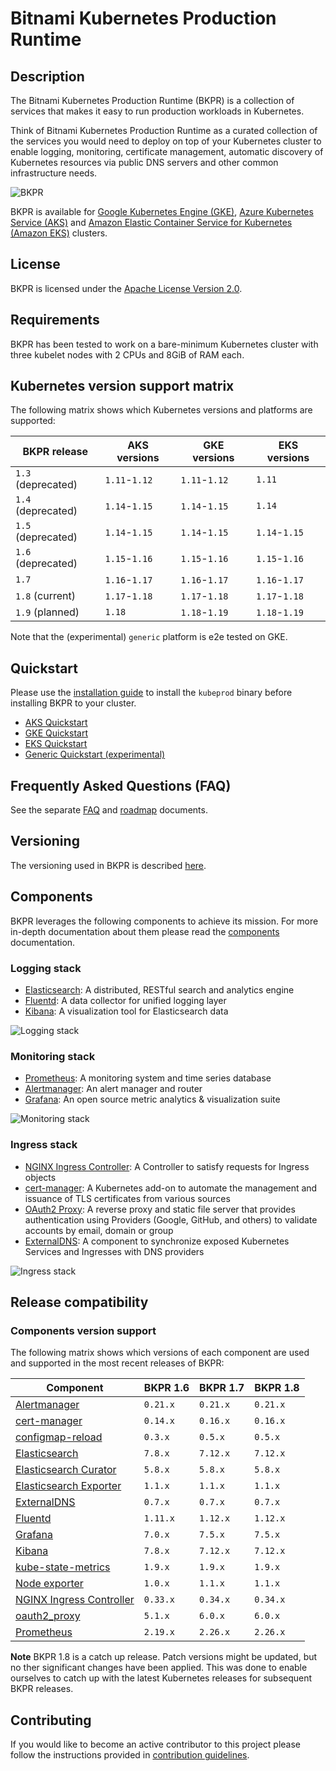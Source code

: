 # Bitnami Kubernetes Production Runtime

## Description

The Bitnami Kubernetes Production Runtime (BKPR) is a collection of services that makes it easy to run production workloads in Kubernetes.

Think of Bitnami Kubernetes Production Runtime as a curated collection of the services you would need to deploy on top of your Kubernetes cluster to enable logging, monitoring, certificate management, automatic discovery of Kubernetes resources via public DNS servers and other common infrastructure needs.

![BKPR](images/BKPR.png)

BKPR is available for [Google Kubernetes Engine (GKE)](https://cloud.google.com/kubernetes-engine), [Azure Kubernetes Service (AKS)](https://azure.microsoft.com/en-in/services/kubernetes-service/) and [Amazon Elastic Container Service for Kubernetes (Amazon EKS)](https://aws.amazon.com/eks/) clusters.

## License

BKPR is licensed under the [Apache License Version 2.0](LICENSE).

## Requirements

BKPR has been tested to work on a bare-minimum Kubernetes cluster with three kubelet nodes with 2 CPUs and 8GiB of RAM each.

## Kubernetes version support matrix

The following matrix shows which Kubernetes versions and platforms are supported:

| BKPR release       |  AKS versions |  GKE versions |  EKS versions |
|--------------------|---------------|---------------|---------------|
| `1.3` (deprecated) | `1.11`-`1.12` | `1.11`-`1.12` | `1.11`        |
| `1.4` (deprecated) | `1.14`-`1.15` | `1.14`-`1.15` | `1.14`        |
| `1.5` (deprecated) | `1.14`-`1.15` | `1.14`-`1.15` | `1.14`-`1.15` |
| `1.6` (deprecated) | `1.15`-`1.16` | `1.15`-`1.16` | `1.15`-`1.16` |
| `1.7`              | `1.16`-`1.17` | `1.16`-`1.17` | `1.16`-`1.17` |
| `1.8` (current)    | `1.17`-`1.18` | `1.17`-`1.18` | `1.17`-`1.18` |
| `1.9` (planned)    | `1.18`        | `1.18`-`1.19` | `1.18`-`1.19` |

Note that the (experimental) `generic` platform is e2e tested on GKE.

## Quickstart

Please use the [installation guide](docs/install.md) to install the `kubeprod` binary before installing BKPR to your cluster.

* [AKS Quickstart](docs/quickstart-aks.md)
* [GKE Quickstart](docs/quickstart-gke.md)
* [EKS Quickstart](docs/quickstart-eks.md)
* [Generic Quickstart (experimental)](docs/quickstart-generic.md)

## Frequently Asked Questions (FAQ)

See the separate [FAQ](docs/FAQ.md) and [roadmap](docs/roadmap.md) documents.

## Versioning

The versioning used in BKPR is described [here](docs/versioning.md).

## Components

BKPR leverages the following components to achieve its mission. For more in-depth documentation about them please read the [components](docs/components.md) documentation.

### Logging stack

* [Elasticsearch](docs/components.md#elasticsearch): A distributed, RESTful search and analytics engine
* [Fluentd](docs/components.md#fluentd): A data collector for unified logging layer
* [Kibana](docs/components.md#kibana): A visualization tool for Elasticsearch data

![Logging stack](docs/images/logging-stack.png)

### Monitoring stack

* [Prometheus](docs/components.md#prometheus): A monitoring system and time series database
* [Alertmanager](docs/components.md#alertmanager): An alert manager and router
* [Grafana](docs/components.md#grafana): An open source metric analytics & visualization suite

![Monitoring stack](docs/images/monitoring-stack.png)

### Ingress stack

* [NGINX Ingress Controller](docs/components.md#nginx-ingress-controller): A Controller to satisfy requests for Ingress objects
* [cert-manager](docs/components.md#cert-manager): A Kubernetes add-on to automate the management and issuance of TLS certificates from various sources
* [OAuth2 Proxy](docs/components.md#oauth2-proxy): A reverse proxy and static file server that provides authentication using Providers (Google, GitHub, and others) to validate accounts by email, domain or group
* [ExternalDNS](docs/components.md#externaldns): A component to synchronize exposed Kubernetes Services and Ingresses with DNS providers

![Ingress stack](docs/images/ingress-stack.png)

## Release compatibility

### Components version support

The following matrix shows which versions of each component are used and supported in the most recent releases of BKPR:

|                                              Component                                               | BKPR 1.6 | BKPR 1.7 | BKPR 1.8 |
|------------------------------------------------------------------------------------------------------|----------|----------|----------|
| [Alertmanager](https://prometheus.io/docs/alerting/alertmanager/)                                    | `0.21.x` | `0.21.x` | `0.21.x` |
| [cert-manager](https://cert-manager.io/docs/)                                                        | `0.14.x` | `0.16.x` | `0.16.x` |
| [configmap-reload](https://github.com/bitnami/configmap-reload)                                      | `0.3.x`  | `0.5.x`  | `0.5.x`  |
| [Elasticsearch](https://www.elastic.co/products/elasticsearch)                                       | `7.8.x`  | `7.12.x` | `7.12.x` |
| [Elasticsearch Curator](https://www.elastic.co/guide/en/elasticsearch/client/curator/5.8/about.html) | `5.8.x`  | `5.8.x`  | `5.8.x`  |
| [Elasticsearch Exporter](https://github.com/justwatchcom/elasticsearch_exporter)                     | `1.1.x`  | `1.1.x`  | `1.1.x`  |
| [ExternalDNS](https://github.com/kubernetes-sigs/external-dns)                                       | `0.7.x`  | `0.7.x`  | `0.7.x`  |
| [Fluentd](https://www.fluentd.org/)                                                                  | `1.11.x` | `1.12.x` | `1.12.x` |
| [Grafana](https://grafana.com/)                                                                      | `7.0.x`  | `7.5.x`  | `7.5.x`  |
| [Kibana](https://www.elastic.co/products/kibana)                                                     | `7.8.x`  | `7.12.x` | `7.12.x` |
| [kube-state-metrics](https://github.com/kubernetes/kube-state-metrics)                               | `1.9.x`  | `1.9.x`  | `1.9.x`  |
| [Node exporter](https://github.com/prometheus/node_exporter)                                         | `1.0.x`  | `1.1.x`  | `1.1.x`  |
| [NGINX Ingress Controller](https://github.com/kubernetes/ingress-nginx)                              | `0.33.x` | `0.34.x` | `0.34.x` |
| [oauth2_proxy](https://github.com/pusher/oauth2_proxy)                                               | `5.1.x`  | `6.0.x`  | `6.0.x`  |
| [Prometheus](https://prometheus.io/)                                                                 | `2.19.x` | `2.26.x` | `2.26.x` |


**Note** BKPR 1.8 is a catch up release. Patch versions might be updated, but no ther significant changes have been
applied. This was done to enable ourselves to catch up with the latest Kubernetes releases for subsequent BKPR releases.

## Contributing

If you would like to become an active contributor to this project please follow the instructions provided in [contribution guidelines](CONTRIBUTING.md).

